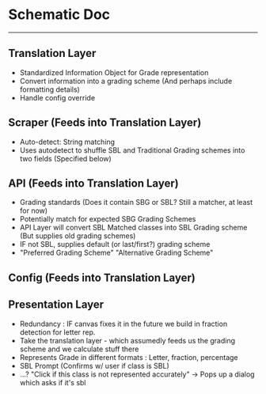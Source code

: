 # Schematic Doc

---

## Translation Layer
- Standardized Information Object for Grade representation
- Convert information into a grading scheme (And perhaps include formatting details)
- Handle config override


## Scraper (Feeds into Translation Layer)
- Auto-detect: String matching
- Uses autodetect to shuffle SBL and Traditional Grading schemes into two fields (Specified below)

## API (Feeds into Translation Layer)
- Grading standards (Does it contain SBG or SBL? Still a matcher, at least for now)
 - Potentially match for expected SBG Grading Schemes
- API Layer will convert SBL Matched classes into SBL Grading scheme (But supplies old grading schemes)
- IF not SBL, supplies default (or last/first?) grading scheme
 - "Preferred Grading Scheme" "Alternative Grading Scheme"

## Config (Feeds into Translation Layer)


## Presentation Layer
 - Redundancy : IF canvas fixes it in the future we build in fraction detection for letter rep.
 - Take the translation layer - which assumedly feeds us the grading scheme and we calculate stuff there
 - Represents Grade in different formats : Letter, fraction, percentage
 - SBL Prompt (Confirms w/ user if class is SBL)
  - ...? "Click if this class is not represented accurately" -> Pops up a dialog which asks if it's sbl

